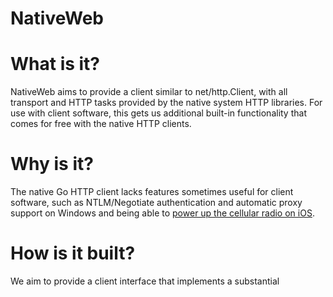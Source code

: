 # NativeWeb

# What is it?

NativeWeb aims to provide a client similar to net/http.Client, with
all transport and HTTP tasks provided by the native system HTTP
libraries. For use with client software, this gets us additional
built-in functionality that comes for free with the native HTTP
clients.

# Why is it?

The native Go HTTP client lacks features sometimes useful for client
software, such as NTLM/Negotiate authentication and automatic proxy
support on Windows and being able to
[power up the cellular radio on iOS](https://developer.apple.com/library/ios/documentation/NetworkingInternet/Conceptual/NetworkingTopics/Articles/UsingSocketsandSocketStreams.html#//apple_ref/doc/uid/CH73-SW4). 

# How is it built?

We aim to provide a client interface that implements a substantial 
